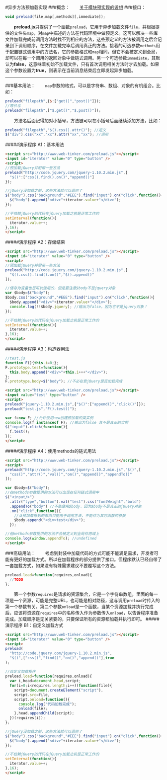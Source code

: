 #异步方法预加载实现
###概念：
　　[关于模块预实现的设想](http://www.web-tinker.com/article/20386.html)
###接口：
```JavaScript
void preload(file,map[,methods][,immediate]);
```
　　**preload.js**只提供了一个函数`preload`，它用于异步加载文件`file`，并根据提供的文件头`map`，对`map`中描述的方法在代码环境中做预定义。这可以解决一些库文件加载完成前调用方法时找不到相应的方法，这些预定义的方法被调用之后会记录到下调用顺序，在文件加载完毕后调用真正的方法。接着的可选参数`methods`用于配置链式调用中的方法名，它的参数格式和`map`相同，但它不会被定义到全局，却可以在每一个调用的返回对象中做链式调用。另一个可选参数`immediate`，其默认为**false**，这意味着初始不加载文件，只有首次调用相关方法时才去加载。如果这个参数设置为**true**，则表示在当前消息结束后立即发起异步加载。

---------------------------------------

###基本用法：
　　`map`参数的格式，可以是字符串、数组、对象的有机组合。比如：
```JavaScript
preload("filepath",{$:["get()","post()"]});
//等价与
preload("filepath",["$.get()","$.post()"]);
```
　　方法名后面记得加对小括号，方法链可以在小括号后面继续添加方法，比如：
```JavaScript
preload("filepath","$().css().attr()"); //定义
$("div").css("xx","xx").attr("xx","xx"); //调用
```
#####演示程序 A1：基本用法
```HTML
<script src="http://www.web-tinker.com/preload.js"></script>
<input id="iterator" value="0" type="button" />
<script>
//预加载jQuery并附带一些方法
preload("http://code.jquery.com/jquery-1.10.2.min.js",{
  "$()":["css().find().on()","append()"]
});

//jQuery没加载之前，这些方法就可以调用了
$("body").css("background","#EEE").find("input").on("click",function(){
  $("body").append("<div>"+iterator.value+"</div>");
});

//不依赖jQuery的代码在jQuery加载之前是正常工作的
setInterval(function(){
  iterator.value++;
},16);
</script>
```
#####演示程序 A2：存储结果
```HTML
<script src="http://www.web-tinker.com/preload.js"></script>
<input id="iterator" value="0" type="button" />
<script>
//预加载jQuery并附带一些方法
preload("http://code.jquery.com/jquery-1.10.2.min.js",[
  "$().css().find().on()","$().append()"
]);

//储存为变量也是可以使用的，但是要注意$body不是jquery对象
var $body=$("body");
$body.css("background","#EEE").find("input").on("click",function(){
  $body.append("<div>"+iterator.value+"</div>");
  console.log(!!$body.jquery); //输出为false，因为它不是jquery对象！
});

//不依赖jQuery的代码在jQuery加载之前是正常工作的
setInterval(function(){
  iterator.value++;
},16);
</script>
```
#####演示程序 A3：构造器用法
```JavaScript
//test.js
function F(){this.i=0;};
F.prototype.test=function(){
  this.body.append("<div>"+this.i+++"</div>");
};
F.prototype.body=$("body"); //不必在意jQuery是否加载完成
```
```HTML
<script src="http://www.web-tinker.com/preload.js"></script>
<input value="test" type="button" />
<script>
preload("jquery-1.10.2.min.js",{"$()":["append()","click()"]});
preload("test.js","F().test()");

var f=new F; //允许使用new创建预加载的类实例
console.log(f instanceof F); //输出为false 其不是真正的实例
$("input").click(function(){
  f.test();
});
</script>
```
#####演示程序 A4：使用methods的链式用法
```HTML
<script src="http://www.web-tinker.com/preload.js"></script>
<script>
preload("http://code.jquery.com/jquery-1.10.2.min.js","$()",[
  "css()","attr()","val()","on()","append()","appendTo()"
]);

var $body=$("body");
//在methods参数提供的方法可以出现在任何链式调用中
$("<input/>")
  .attr("type","button").val("test").css("fontWeight","bold")
  .appendTo("body") //不能使用$body，因为$body不是真正的jQuery对象
  .on("click",function(){
    //从预加载得到的东西只能用于调用方法，不能作为其它函数的参数
    $body.append("<div>test</div>");
  });

//但methods参数提供的方法不会被定义到全局作用域上
console.log(window.appendTo); //undefined
</script>
```
###高级用法：
　　考虑到封装中加载代码的方式可能不能满足需求，开发者可能有更好的加载方式。所以在加载程序的部分提供了接口。但程序默认已经自带了一套加载方式，如果没有特殊需求建议不要覆写这个方法。
```JavaScript
preload.load=function(requires,onload){
  //TODO
};
```
　　第一个参数`requires`是请求的资源集合，它是一个字符串数组。里面的每一项是一个资源，可能是完整URL，也可能是相对路径，这与调用`preload`时传入的第一个参数有关。第二个参数`onload`是一个函数，当某个资源加载并执行完成后，应该将资源在`requires`中的名称传入作为参数传入`onload`，以告诉程序准备完成。加载顺序是无关紧要的，只要保证所有的资源都加载并执行即可。
#####演示程序 B1：自定义加载方式
```HTML
<script src="http://www.web-tinker.com/preload.js"></script>
<input id="iterator" value="0" type="button" />
<script>
preload(
  "http://code.jquery.com/jquery-1.10.2.min.js",
  "$()",["css()","find()","on()","append()"],true
);
    
//自定义加载程序
preload.load=function(requires,onload){
  var i,head=document.head,script;
  for(i=0;i<requires.length;i++)(function(file){
    script=document.createElement("script"),
    script.src=file,
    script.onload=function(){
      console.log("代码加载完成");
      onload(file);
    },head.appendChild(script);
  })(requires[i]);
};

//jQuery没加载之前，这些方法就可以调用了
$("body").css("background","#EEE").find("input").on("click",function(){
  $("body").append("<div>"+iterator.value+"</div>");
});

//不依赖jQuery的代码在jQuery加载之前是正常工作的
setInterval(function(){
  iterator.value++;
},16);
</script>
```

